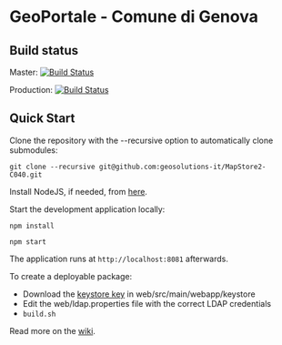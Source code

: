 GeoPortale - Comune di Genova
==========
Build status
------------
Master: [![Build Status](https://travis-ci.org/geosolutions-it/MapStore2-C040.svg?branch=master)](https://travis-ci.org/geosolutions-it/MapStore2-C040)

Production: [![Build Status](https://travis-ci.org/geosolutions-it/MapStore2-C040.svg?branch=production)](https://travis-ci.org/geosolutions-it/MapStore2-C040)

Quick Start
------------

Clone the repository with the --recursive option to automatically clone submodules:

`git clone --recursive git@github.com:geosolutions-it/MapStore2-C040.git`

Install NodeJS, if needed, from [here](https://nodejs.org/en/download/).

Start the development application locally:

`npm install`

`npm start`

The application runs at `http://localhost:8081` afterwards.

To create a deployable package:

- Download the [keystore key](http://demo.geo-solutions.it/share/comunege/private/sirac/keystore/encryptAuthResponse_Rijndael_256_PBEWithSHAAnd128BitRC4_100.key) in web/src/main/webapp/keystore
- Edit the web/ldap.properties file with the correct LDAP credentials
- `build.sh`

Read more on the [wiki](git@github.com:geosolutions-it/MapStore2-C040.git/wiki).
